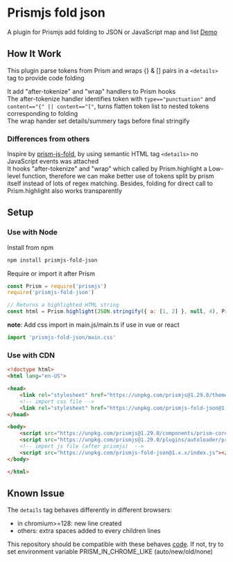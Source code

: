 # Prismjs fold json

A plugin for Prismjs add folding to JSON or JavaScript map and list [Demo](https://unpkg.com/prismjs-fold-json@1.0.5/test.html)

## How It Work

This plugin parse tokens from Prism and wraps {} & [] pairs in a `<details>` tag to provide code folding

It add "after-tokenize" and "wrap" handlers to Prism hooks  
The after-tokenize handler identifies token with `type=="punctuation"` and `content=="{" || content=="["`, turns flatten token list to nested tokens corresponding to folding  
The wrap hander set details/summery tags before final stringify  

### Differences from others

Inspire by [prism-js-fold](https://www.npmjs.com/package/prism-js-fold?activeTab=readme), by using semantic HTML tag `<details>` no JavaScript events was attached  
It hooks "after-tokenize" and "wrap" which called by Prism.highlight a Low-level function, therefore we can make better use of tokens split by prism itself instead of lots of regex matching. Besides, folding for direct call to Prism.highlight also works transparently

## Setup

### Use with Node

Install from npm

```bash
npm install prismjs-fold-json
```

Require or import it after Prism

```js
const Prism = require('prismjs')
require('prismjs-fold-json')

// Returns a highlighted HTML string
const html = Prism.highlight(JSON.stringify({ a: [1, 2] }, null, 4), Prism.languages.json, "json")
```

**note**: Add css import in main.js/main.ts if use in vue or react
```js
import 'prismjs-fold-json/main.css'
```

### Use with CDN

```html
<!doctype html>
<html lang="en-US">

<head>
    <link rel="stylesheet" href="https://unpkg.com/prismjs@1.29.0/themes/prism-coy.min.css" />
    <!-- import css file -->
    <link rel="stylesheet" href="https://unpkg.com/prismjs-fold-json@1.x.x/main.css" />
</head>

<body>
    <script src="https://unpkg.com/prismjs@1.29.0/components/prism-core.min.js"></script>
    <script src="https://unpkg.com/prismjs@1.29.0/plugins/autoloader/prism-autoloader.min.js"></script>
    <!-- import js file (after prismjs)  -->
    <script src="https://unpkg.com/prismjs-fold-json@1.x.x/index.js"></script>
</body>

</html>
```

## Known Issue

The `details` tag behaves differently in different browsers:
- in chromium>=128: new line created 
- others: extra spaces added to every children lines

This repository should be compatible with these behaves [code](https://github.com/IcarusLIM/prism-fold/blob/main/index.js#L110-L136). If not, try to set environment variable PRISM_IN_CHROME_LIKE (auto/new/old/none)